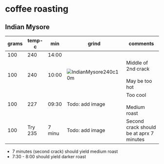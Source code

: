 # coffee roasting

## Indian Mysore

| grams | temp-c | min   | grind | comments 
|-------|--------|-------|-------|---------
| 100   | 240    | 14:00 |       | 
| 100   | 240    | 10:00 | ![IndianMysore240c10m](https://user-images.githubusercontent.com/2862029/65789855-5fd91000-e1b2-11e9-83f6-3ef9c333a8b1.jpg) | Middle of 2nd crack<br><br>May be too hot
| 100   | 227    | 09:30 | Todo: add image | Too cool<br><br>Medium roast
| 100   | Try 235 | 7 minu | Todo: add image | Second crack should be at aprx 7 minutes


* 7 minutes (second crack) should yield medium roast
* 7:30 - 8:00 should yield darker roast
